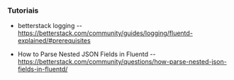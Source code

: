 ### Tutoriais
* betterstack logging -- https://betterstack.com/community/guides/logging/fluentd-explained/#prerequisites

* How to Parse Nested JSON Fields in Fluentd -- https://betterstack.com/community/questions/how-parse-nested-json-fields-in-fluentd/
